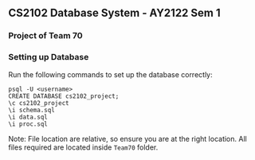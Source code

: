 ## CS2102 Database System - AY2122 Sem 1

### Project of Team 70

### Setting up Database

Run the following commands to set up the database correctly:

```
psql -U <username>
CREATE DATABASE cs2102_project;
\c cs2102_project
\i schema.sql
\i data.sql
\i proc.sql
```

Note: File location are relative, so ensure you are at the right location. All files required are located inside
`Team70` folder.